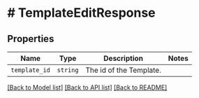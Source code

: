 # # TemplateEditResponse



## Properties

Name | Type | Description | Notes
------------ | ------------- | ------------- | -------------
| `template_id` | ```string``` |  The id of the Template.  |  |

[[Back to Model list]](../../README.md#models) [[Back to API list]](../../README.md#endpoints) [[Back to README]](../../README.md)

